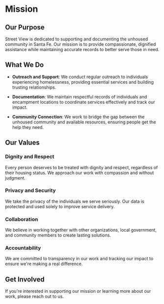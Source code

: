 # Mission

## Our Purpose

Street View is dedicated to supporting and documenting the unhoused community in Santa Fe. Our mission is to provide compassionate, dignified assistance while maintaining accurate records to better serve those in need.

## What We Do

- **Outreach and Support**: We conduct regular outreach to individuals experiencing homelessness, providing essential services and building trusting relationships.

- **Documentation**: We maintain respectful records of individuals and encampment locations to coordinate services effectively and track our impact.

- **Community Connection**: We work to bridge the gap between the unhoused community and available resources, ensuring people get the help they need.

## Our Values

### Dignity and Respect

Every person deserves to be treated with dignity and respect, regardless of their housing status. We approach our work with compassion and without judgment.

### Privacy and Security

We take the privacy of the individuals we serve seriously. Our data is protected and used solely to improve service delivery.

### Collaboration

We believe in working together with other organizations, local government, and community members to create lasting solutions.

### Accountability

We are committed to transparency in our work and tracking our impact to ensure we're making a real difference.

## Get Involved

If you're interested in supporting our mission or learning more about our work, please reach out to us.
